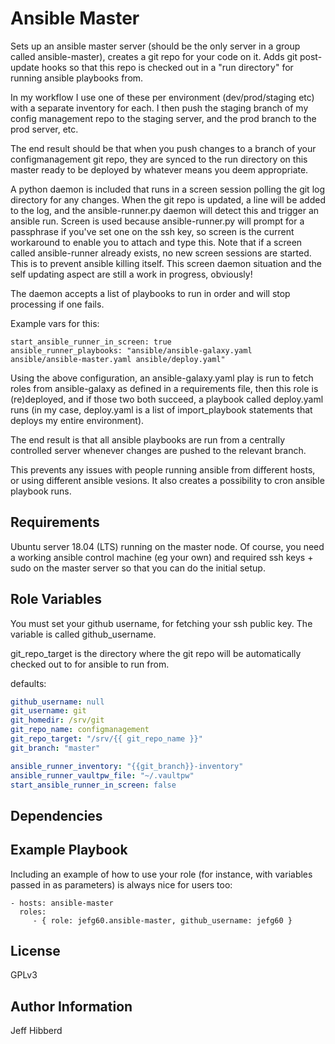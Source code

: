 Ansible Master
=========

Sets up an ansible master server (should be the only server in a group called ansible-master), creates a git repo for your code on it. Adds git post-update hooks so that this repo is checked out in a "run directory" for running ansible playbooks from.

In my workflow I use one of these per environment (dev/prod/staging etc) with a separate inventory for each. I then push the staging branch of my config management repo to the staging server, and the prod branch to the prod server, etc.

The end result should be that when you push changes to a branch of your configmanagement git repo, they are synced to the run directory on this master ready to be deployed by whatever means you deem appropriate.

A python daemon is included that runs in a screen session polling the git log directory for any changes. When the git repo is updated, a line will be added to the log, and the ansible-runner.py daemon will detect this and trigger an ansible run. Screen is used because ansible-runner.py will prompt for a passphrase if you've set one on the ssh key, so screen is the current workaround to enable you to attach and type this. Note that if a screen called ansible-runner already exists, no new screen sessions are started. This is to prevent ansible killing itself. This screen daemon situation and the self updating aspect are still a work in progress, obviously!

The daemon accepts a list of playbooks to run in order and will stop processing if one fails.

Example vars for this:

```
start_ansible_runner_in_screen: true
ansible_runner_playbooks: "ansible/ansible-galaxy.yaml ansible/ansible-master.yaml ansible/deploy.yaml"
```

Using the above configuration, an ansible-galaxy.yaml play is run to fetch roles from ansible-galaxy as defined in a requirements file, then this role is (re)deployed, and if those two both succeed, a playbook called deploy.yaml runs (in my case, deploy.yaml is a list of import_playbook statements that deploys my entire environment).

The end result is that all ansible playbooks are run from a centrally controlled server whenever changes are pushed to the relevant branch.

This prevents any issues with people running ansible from different hosts, or using different ansible vesions. It also creates a possibility to cron ansible playbook runs.

Requirements
------------

Ubuntu server 18.04 (LTS) running on the master node.
Of course, you need a working ansible control machine (eg your own) and required ssh keys + sudo on the master server so that you can do the initial setup.

Role Variables
--------------

You must set your github username, for fetching your ssh public key. The variable is called github_username.

git_repo_target is the directory where the git repo will be automatically checked out to for ansible to run from.

defaults:

```yaml
github_username: null
git_username: git
git_homedir: /srv/git
git_repo_name: configmanagement
git_repo_target: "/srv/{{ git_repo_name }}"
git_branch: "master"

ansible_runner_inventory: "{{git_branch}}-inventory"
ansible_runner_vaultpw_file: "~/.vaultpw"
start_ansible_runner_in_screen: false
```

Dependencies
------------


Example Playbook
----------------

Including an example of how to use your role (for instance, with variables passed in as parameters) is always nice for users too:

    - hosts: ansible-master
      roles:
         - { role: jefg60.ansible-master, github_username: jefg60 }

License
-------

GPLv3

Author Information
------------------

Jeff Hibberd
